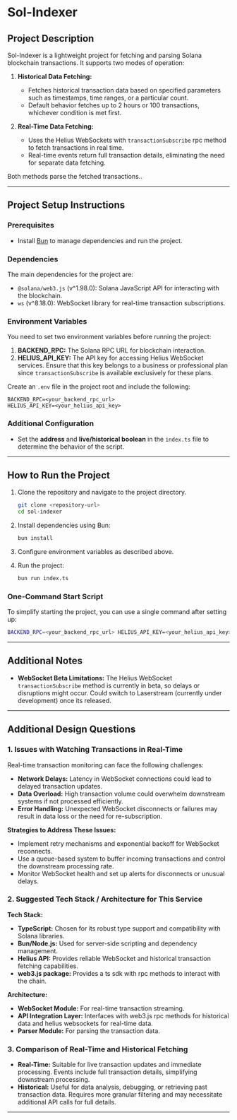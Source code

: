 # Sol-Indexer

## Project Description
Sol-Indexer is a lightweight project for fetching and parsing Solana blockchain transactions. It supports two modes of operation:

1. **Historical Data Fetching:**
   - Fetches historical transaction data based on specified parameters such as timestamps, time ranges, or a particular count.
   - Default behavior fetches up to 2 hours or 100 transactions, whichever condition is met first.

2. **Real-Time Data Fetching:**
   - Uses the Helius WebSockets with `transactionSubscribe` rpc method to fetch transactions in real time.
   - Real-time events return full transaction details, eliminating the need for separate data fetching.

Both methods parse the fetched transactions..

---

## Project Setup Instructions

### Prerequisites

- Install [Bun](https://bun.sh/) to manage dependencies and run the project.

### Dependencies

The main dependencies for the project are:

- `@solana/web3.js` (v^1.98.0): Solana JavaScript API for interacting with the blockchain.
- `ws` (v^8.18.0): WebSocket library for real-time transaction subscriptions.

### Environment Variables

You need to set two environment variables before running the project:

1. **BACKEND_RPC:** The Solana RPC URL for blockchain interaction.
2. **HELIUS_API_KEY:** The API key for accessing Helius WebSocket services. Ensure that this key belongs to a business or professional plan since `transactionSubscribe` is available exclusively for these plans.

Create an `.env` file in the project root and include the following:

```env
BACKEND_RPC=<your_backend_rpc_url>
HELIUS_API_KEY=<your_helius_api_key>
```

### Additional Configuration

- Set the **address** and **live/historical boolean** in the `index.ts` file to determine the behavior of the script.

---

## How to Run the Project

1. Clone the repository and navigate to the project directory.

   ```bash
   git clone <repository-url>
   cd sol-indexer
   ```

2. Install dependencies using Bun:

   ```bash
   bun install
   ```

3. Configure environment variables as described above.

4. Run the project:

   ```bash
   bun run index.ts
   ```

### One-Command Start Script

To simplify starting the project, you can use a single command after setting up:

```bash
BACKEND_RPC=<your_backend_rpc_url> HELIUS_API_KEY=<your_helius_api_key> bun run index.ts
```

---

## Additional Notes

- **WebSocket Beta Limitations:** The Helius WebSocket `transactionSubscribe` method is currently in beta, so delays or disruptions might occur. Could switch to Laserstream (currently under development) once its released.

---

## Additional Design Questions

### 1. Issues with Watching Transactions in Real-Time

Real-time transaction monitoring can face the following challenges:

- **Network Delays:** Latency in WebSocket connections could lead to delayed transaction updates.
- **Data Overload:** High transaction volume could overwhelm downstream systems if not processed efficiently.
- **Error Handling:** Unexpected WebSocket disconnects or failures may result in data loss or the need for re-subscription.

**Strategies to Address These Issues:**

- Implement retry mechanisms and exponential backoff for WebSocket reconnects.
- Use a queue-based system to buffer incoming transactions and control the downstream processing rate.
- Monitor WebSocket health and set up alerts for disconnects or unusual delays.

### 2. Suggested Tech Stack / Architecture for This Service

**Tech Stack:**

- **TypeScript:** Chosen for its robust type support and compatibility with Solana libraries.
- **Bun/Node.js:** Used for server-side scripting and dependency management.
- **Helius API:** Provides reliable WebSocket and historical transaction fetching capabilities.
- **web3.js package:** Provides a ts sdk with rpc methods to interact with the chain.

**Architecture:**

- **WebSocket Module:** For real-time transaction streaming.
- **API Integration Layer:** Interfaces with web3.js rpc methods for historical data and helius websockets for real-time data.
- **Parser Module:** For parsing the transaction data.

### 3. Comparison of Real-Time and Historical Fetching

- **Real-Time:** Suitable for live transaction updates and immediate processing. Events include full transaction details, simplifying downstream processing.
- **Historical:** Useful for data analysis, debugging, or retrieving past transaction data. Requires more granular filtering and may necessitate additional API calls for full details.

---

